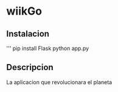 # wiikGo

## Instalacion

'''
pip install Flask
python app.py

## Descripcion

La aplicacion que revolucionara el planeta
